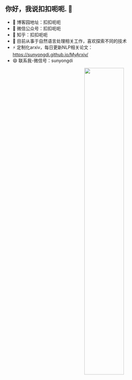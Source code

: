 ## 你好，我说扣扣呃呃. 👋
- 🌱 博客园地址：扣扣呃呃
- 👯 微信公众号：扣扣呃呃
- 🔭 知乎：扣扣呃呃
- 🤔 目前从事于自然语言处理相关工作，喜欢探索不同的技术
- ⚡ 定制化arxiv，每日更新NLP相关论文：https://sunyongdi.github.io/MyArxiv/
- 😄 联系我-微信号：sunyongdi
<img width="50%" align="right" src="https://github-readme-stats.vercel.app/api?username=FernandoRoldan93&show_icons=true&hide_border=true" />
